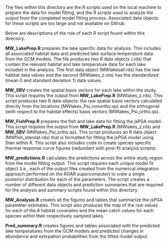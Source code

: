 The files within this directory are the R scripts used on the local machine to prepare the data for model fitting, and the R scripts used to analyze the output from the completed model fitting process. Associated data objects for these scripts are too large and not available on Github.

Below are descriptions of the role of each R script found within this directory.

**MW_LakePrep.R** prepares the lake specific data for analysis. This includes all associated habitat data and predicted lake surface temperature data from the GCM models. The file produces two R data objects (.rds) that contain the relevant habitat and lake temperature data for each lake included in the analysis. The first data object (MWlakesall.rds) has the raw habitat data values and the second (MWlakes_z.rds) has the standardized (mean 0 and standard deviation 1) data values.

**MW_SBV** creates the spatial basis vectors for each lake within the study.  This script requires the output from **MW_LakePrep.R** (MWlakes_z.rds). This script produces two R data objects: the raw spatial basis vectors calculated directly from the locations (MWlakes_Psi_nonortho.qs) and the orthogonal (with respect to the habitat effects) basis vectors (MWlakes_Psi_ortho.qs).

**MW_FishPrep.R** prepares the fish and lake data for fitting the jsPGA model. This script requires the output from **MW_LakePrep.R** (MWlakes_z.rds) and **MW_SBV** (MWlakes_Psi_ortho.qs). This script produces an R data object (MWfish_standat.rds) that is formatted for fitting the jsPGA model using Stan within R. This script also includes code to create species specific thermal response curve figures (redundant with post-fit analysis scripts).

**MW_predictions.R** calculates the predictions across the entire study region from the model fitting output. This script requires each unique model fit object (i.e., each of the output files created from the numerical integration approach performed on the ROAR supercomputer) to crate a single posterior distribution for each of the parameters.  The script creates a number of different data objects and prediction summaries that are required for the analysis and summary scripts found within this directory.

**MW_Analysis.R** creates all the figures and tables that summarize the jsPGA parameter estimates. This script also produces the map of the raw values for each of the 6 habitat covariates and the mean catch values for each species within their respectively sampled lakes.

**Pred_summary.R** creates figures and tables associated with the predicted lake temperatures from the GCM models and predicted changes in abundance and extirpation probabilities from the fitted model output.

